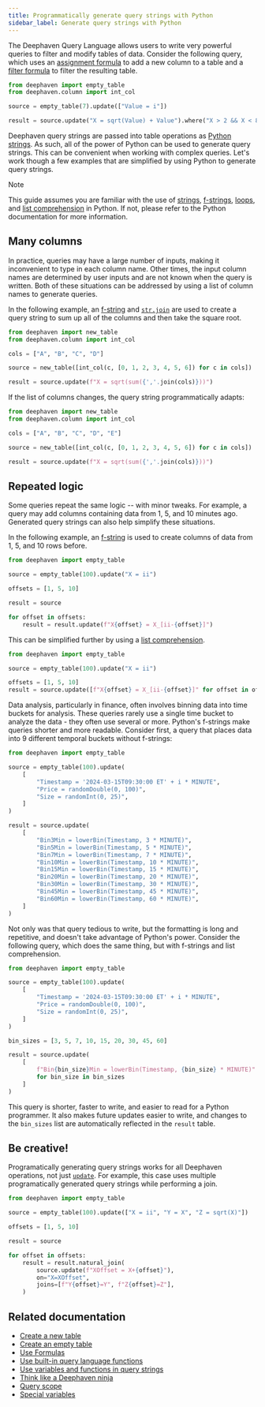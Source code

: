 ```yaml
---
title: Programmatically generate query strings with Python
sidebar_label: Generate query strings with Python
---
```


The Deephaven Query Language allows users to write very powerful queries to filter and modify tables of data. Consider the following query, which uses an [assignment formula](./formulas-how-to.md#assignment-formulas) to add a new column to a table and a [filter formula](./formulas-how-to.md#boolean-filter-formulas) to filter the resulting table.

```python order=result,source
from deephaven import empty_table
from deephaven.column import int_col

source = empty_table(7).update(["Value = i"])

result = source.update("X = sqrt(Value) + Value").where("X > 2 && X < 8")
```

Deephaven query strings are passed into table operations as [Python strings](https://docs.python.org/3/library/string.html). As such, all of the power of Python can be used to generate query strings. This can be convenient when working with complex queries. Let's work though a few examples that are simplified by using Python to generate query strings.

> [!NOTE]
> This guide assumes you are familiar with the use of [strings](https://docs.python.org/3/library/string.html), [f-strings](https://peps.python.org/pep-0498/), [loops](https://www.learnpython.org/en/Loops), and [list comprehension](https://peps.python.org/pep-0202/) in Python. If not, please refer to the Python documentation for more information.

## Many columns

In practice, queries may have a large number of inputs, making it inconvenient to type in each column name. Other times, the input column names are determined by user inputs and are not known when the query is written. Both of these situations can be addressed by using a list of column names to generate queries.

In the following example, an [f-string](https://peps.python.org/pep-0498/) and [`str.join`](https://docs.python.org/3/library/stdtypes.html#str.join) are used to create a query string to sum up all of the columns and then take the square root.

```python order=result,source
from deephaven import new_table
from deephaven.column import int_col

cols = ["A", "B", "C", "D"]

source = new_table([int_col(c, [0, 1, 2, 3, 4, 5, 6]) for c in cols])

result = source.update(f"X = sqrt(sum({','.join(cols)}))")
```

If the list of columns changes, the query string programmatically adapts:

```python order=result,source
from deephaven import new_table
from deephaven.column import int_col

cols = ["A", "B", "C", "D", "E"]

source = new_table([int_col(c, [0, 1, 2, 3, 4, 5, 6]) for c in cols])

result = source.update(f"X = sqrt(sum({','.join(cols)}))")
```

## Repeated logic

Some queries repeat the same logic -- with minor tweaks. For example, a query may add columns containing data from 1, 5, and 10 minutes ago. Generated query strings can also help simplify these situations.

In the following example, an [f-string](https://peps.python.org/pep-0498/) is used to create columns of data from 1, 5, and 10 rows before.

```python order=result,source
from deephaven import empty_table

source = empty_table(100).update("X = ii")

offsets = [1, 5, 10]

result = source

for offset in offsets:
    result = result.update(f"X{offset} = X_[ii-{offset}]")
```

This can be simplified further by using a [list comprehension](https://peps.python.org/pep-0202/).

```python order=result,source
from deephaven import empty_table

source = empty_table(100).update("X = ii")

offsets = [1, 5, 10]
result = source.update([f"X{offset} = X_[ii-{offset}]" for offset in offsets])
```

Data analysis, particularly in finance, often involves binning data into time buckets for analysis. These queries rarely use a single time bucket to analyze the data - they often use several or more. Python's f-strings make queries shorter and more readable. Consider first, a query that places data into 9 different temporal buckets without f-strings:

```python order=result,source
from deephaven import empty_table

source = empty_table(100).update(
    [
        "Timestamp = '2024-03-15T09:30:00 ET' + i * MINUTE",
        "Price = randomDouble(0, 100)",
        "Size = randomInt(0, 25)",
    ]
)

result = source.update(
    [
        "Bin3Min = lowerBin(Timestamp, 3 * MINUTE)",
        "Bin5Min = lowerBin(Timestamp, 5 * MINUTE)",
        "Bin7Min = lowerBin(Timestamp, 7 * MINUTE)",
        "Bin10Min = lowerBin(Timestamp, 10 * MINUTE)",
        "Bin15Min = lowerBin(Timestamp, 15 * MINUTE)",
        "Bin20Min = lowerBin(Timestamp, 20 * MINUTE)",
        "Bin30Min = lowerBin(Timestamp, 30 * MINUTE)",
        "Bin45Min = lowerBin(Timestamp, 45 * MINUTE)",
        "Bin60Min = lowerBin(Timestamp, 60 * MINUTE)",
    ]
)
```

Not only was that query tedious to write, but the formatting is long and repetitive, and doesn't take advantage of Python's power. Consider the following query, which does the same thing, but with f-strings and list comprehension.

```python order=result,source
from deephaven import empty_table

source = empty_table(100).update(
    [
        "Timestamp = '2024-03-15T09:30:00 ET' + i * MINUTE",
        "Price = randomDouble(0, 100)",
        "Size = randomInt(0, 25)",
    ]
)

bin_sizes = [3, 5, 7, 10, 15, 20, 30, 45, 60]

result = source.update(
    [
        f"Bin{bin_size}Min = lowerBin(Timestamp, {bin_size} * MINUTE)"
        for bin_size in bin_sizes
    ]
)
```

This query is shorter, faster to write, and easier to read for a Python programmer. It also makes future updates easier to write, and changes to the `bin_sizes` list are automatically reflected in the `result` table.

## Be creative!

Programatically generating query strings works for all Deephaven operations, not just [`update`](../reference/table-operations/select/update.md). For example, this case uses multiple programatically generated query strings while performing a join.

```python order=result,source
from deephaven import empty_table

source = empty_table(100).update(["X = ii", "Y = X", "Z = sqrt(X)"])

offsets = [1, 5, 10]

result = source

for offset in offsets:
    result = result.natural_join(
        source.update(f"XOffset = X+{offset}"),
        on="X=XOffset",
        joins=[f"Y{offset}=Y", f"Z{offset}=Z"],
    )
```

## Related documentation

- [Create a new table](./new-and-empty-table.md#new_table)
- [Create an empty table](./new-and-empty-table.md#empty_table)
- [Use Formulas](./formulas-how-to.md)
- [Use built-in query language functions](./query-language-functions.md)
- [Use variables and functions in query strings](./query-scope.md)
- [Think like a Deephaven ninja](../conceptual/ninja.md)
- [Query scope](../how-to-guides/query-scope.md)
- [Special variables](../reference/query-language/variables/special-variables.md)
